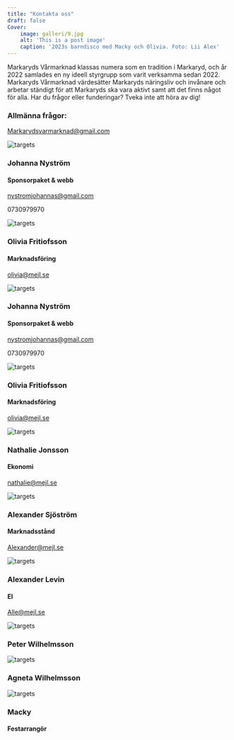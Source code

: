 ```yaml
---
title: "Kontakta oss"
draft: false
Cover:
    image: galleri/9.jpg
    alt: 'This is a post image' 
    caption: '2023s barndisco med Macky och Olivia. Foto: Lii Alex'
---
```


Markaryds Vårmarknad klassas numera som en tradition i Markaryd, och år 2022 samlades en ny ideell styrgrupp som varit verksamma sedan 2022. Markaryds Vårmarknad värdesätter Markaryds näringsliv och invånare och arbetar ständigt för att Markaryds ska vara aktivt samt att det finns något för alla. Har du frågor eller funderingar? Tveka inte att höra av dig! 

### Allmänna frågor: 
Markarydsvarmarknad@gmail.com

 
![targets](/apa.svg)

### Johanna Nyström
#### Sponsorpaket & webb
nystromjohannas@gmail.com

0730979970



![targets](/apa.svg)

### Olivia Fritiofsson 
#### Marknadsföring
olivia@mejl.se

</div>


![targets](/apa.svg)
### Johanna Nyström
#### Sponsorpaket & webb
nystromjohannas@gmail.com


0730979970




![targets](/apa.svg)
### Olivia Fritiofsson 
#### Marknadsföring
olivia@mejl.se





![targets](/apa.svg)
### Nathalie Jonsson
#### Ekonomi
nathalie@mejl.se




![targets](/apa.svg)
### Alexander Sjöström
#### Marknadsstånd
Alexander@mejl.se



![targets](/apa.svg)
### Alexander Levin
#### El 
Alle@mejl.se



![targets](/apa.svg)
### Peter Wilhelmsson


![targets](/apa.svg)
### Agneta Wilhelmsson





![targets](/galleri/macky.jpg)
### Macky
#### Festarrangör

